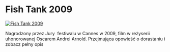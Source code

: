 Fish Tank 2009 
=============
[![Fish Tank 2009 ](http://vidos.pl/images/player.gif)](http://vidos.pl/fish-tank-2009)

 Nagrodzony przez Jury  festiwalu w Cannes w 2009, film w reżyserii uhonorowanej Oscarem Andrei Arnold. Przejmująca opowieść o dorastaniu i zobacz pełny opis
